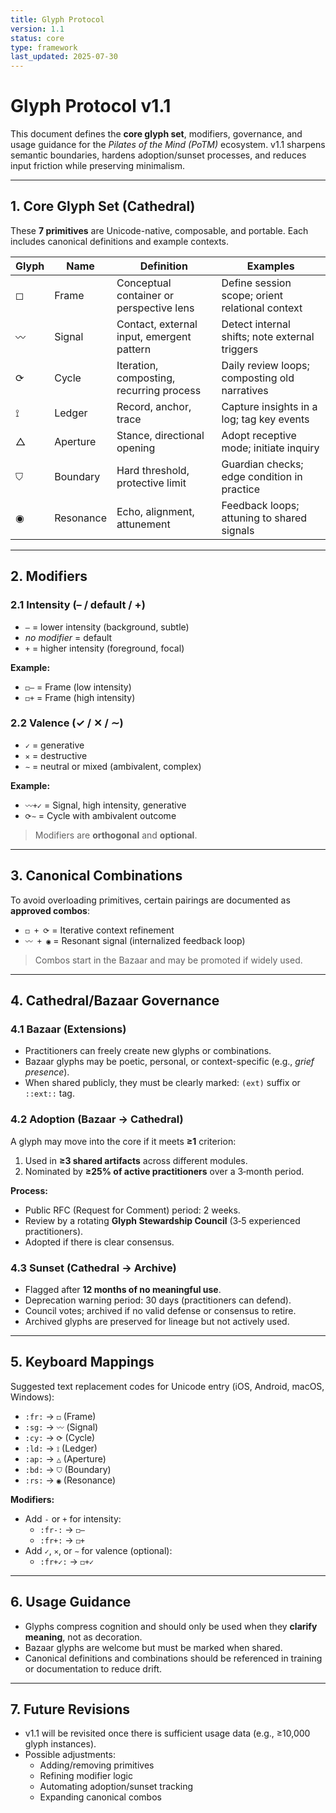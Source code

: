 ```yaml
---
title: Glyph Protocol
version: 1.1
status: core
type: framework
last_updated: 2025-07-30
---
```


# **Glyph Protocol v1.1**

This document defines the **core glyph set**, modifiers, governance, and usage guidance for the *Pilates of the Mind (PoTM)* ecosystem. v1.1 sharpens semantic boundaries, hardens adoption/sunset processes, and reduces input friction while preserving minimalism.

---

## **1. Core Glyph Set (Cathedral)**

These **7 primitives** are Unicode-native, composable, and portable. Each includes canonical definitions and example contexts.

| Glyph | Name       | Definition                                                  | Examples                                        |
|-------|------------|-------------------------------------------------------------|-------------------------------------------------|
| ◻︎    | Frame      | Conceptual container or perspective lens                    | Define session scope; orient relational context |
| 〰︎    | Signal     | Contact, external input, emergent pattern                   | Detect internal shifts; note external triggers  |
| ⟳     | Cycle      | Iteration, composting, recurring process                     | Daily review loops; composting old narratives   |
| ⟟     | Ledger     | Record, anchor, trace                                       | Capture insights in a log; tag key events       |
| △     | Aperture   | Stance, directional opening                                 | Adopt receptive mode; initiate inquiry          |
| ⛉     | Boundary   | Hard threshold, protective limit                            | Guardian checks; edge condition in practice     |
| ◉     | Resonance  | Echo, alignment, attunement                                 | Feedback loops; attuning to shared signals      |

---

## **2. Modifiers**

### **2.1 Intensity (– / default / +)**  
- `–` = lower intensity (background, subtle)  
- *no modifier* = default  
- `+` = higher intensity (foreground, focal)

**Example:**  
- `◻︎–` = Frame (low intensity)  
- `◻︎+` = Frame (high intensity)

### **2.2 Valence (✓ / ✕ / ∼)**  
- `✓` = generative  
- `✕` = destructive  
- `∼` = neutral or mixed (ambivalent, complex)

**Example:**  
- `〰︎+✓` = Signal, high intensity, generative  
- `⟳∼` = Cycle with ambivalent outcome  

> Modifiers are **orthogonal** and **optional**.

---

## **3. Canonical Combinations**

To avoid overloading primitives, certain pairings are documented as **approved combos**:  
- `◻︎ + ⟳` = Iterative context refinement  
- `〰︎ + ◉` = Resonant signal (internalized feedback loop)

> Combos start in the Bazaar and may be promoted if widely used.

---

## **4. Cathedral/Bazaar Governance**

### **4.1 Bazaar (Extensions)**  
- Practitioners can freely create new glyphs or combinations.  
- Bazaar glyphs may be poetic, personal, or context-specific (e.g., *grief presence*).  
- When shared publicly, they must be clearly marked: `(ext)` suffix or `::ext::` tag.

### **4.2 Adoption (Bazaar → Cathedral)**  
A glyph may move into the core if it meets **≥1** criterion:  
1. Used in **≥3 shared artifacts** across different modules.  
2. Nominated by **≥25% of active practitioners** over a 3‑month period.  

**Process:**  
- Public RFC (Request for Comment) period: 2 weeks.  
- Review by a rotating **Glyph Stewardship Council** (3‑5 experienced practitioners).  
- Adopted if there is clear consensus.

### **4.3 Sunset (Cathedral → Archive)**  
- Flagged after **12 months of no meaningful use**.  
- Deprecation warning period: 30 days (practitioners can defend).  
- Council votes; archived if no valid defense or consensus to retire.  
- Archived glyphs are preserved for lineage but not actively used.

---

## **5. Keyboard Mappings**

Suggested text replacement codes for Unicode entry (iOS, Android, macOS, Windows):

- `:fr:` → `◻︎` (Frame)  
- `:sg:` → `〰︎` (Signal)  
- `:cy:` → `⟳` (Cycle)  
- `:ld:` → `⟟` (Ledger)  
- `:ap:` → `△` (Aperture)  
- `:bd:` → `⛉` (Boundary)  
- `:rs:` → `◉` (Resonance)

**Modifiers:**  
- Add `-` or `+` for intensity:  
  - `:fr-:` → `◻︎–`  
  - `:fr+:` → `◻︎+`  
- Add `✓`, `✕`, or `∼` for valence (optional):  
  - `:fr+✓:` → `◻︎+✓`  

---

## **6. Usage Guidance**

- Glyphs compress cognition and should only be used when they **clarify meaning**, not as decoration.  
- Bazaar glyphs are welcome but must be marked when shared.  
- Canonical definitions and combinations should be referenced in training or documentation to reduce drift.

---

## **7. Future Revisions**

- v1.1 will be revisited once there is sufficient usage data (e.g., ≥10,000 glyph instances).  
- Possible adjustments:  
  - Adding/removing primitives  
  - Refining modifier logic  
  - Automating adoption/sunset tracking  
  - Expanding canonical combos